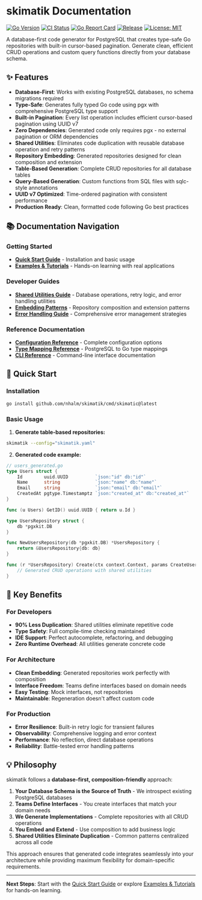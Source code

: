 # skimatik Documentation

[![Go Version](https://img.shields.io/github/go-mod/go-version/nhalm/skimatik)](https://golang.org/doc/devel/release.html)
[![CI Status](https://github.com/nhalm/skimatik/actions/workflows/ci.yml/badge.svg)](https://github.com/nhalm/skimatik/actions/workflows/ci.yml)
[![Go Report Card](https://goreportcard.com/badge/github.com/nhalm/skimatik)](https://goreportcard.com/report/github.com/nhalm/skimatik)
[![Release](https://img.shields.io/github/v/release/nhalm/skimatik)](https://github.com/nhalm/skimatik/releases)
[![License: MIT](https://img.shields.io/badge/License-MIT-yellow.svg)](https://opensource.org/licenses/MIT)

A database-first code generator for PostgreSQL that creates type-safe Go repositories with built-in cursor-based pagination. Generate clean, efficient CRUD operations and custom query functions directly from your database schema.

## ✨ Features

- **Database-First**: Works with existing PostgreSQL databases, no schema migrations required
- **Type-Safe**: Generates fully typed Go code using pgx with comprehensive PostgreSQL type support
- **Built-in Pagination**: Every list operation includes efficient cursor-based pagination using UUID v7
- **Zero Dependencies**: Generated code only requires pgx - no external pagination or ORM dependencies
- **Shared Utilities**: Eliminates code duplication with reusable database operation and retry patterns
- **Repository Embedding**: Generated repositories designed for clean composition and extension
- **Table-Based Generation**: Complete CRUD repositories for all database tables
- **Query-Based Generation**: Custom functions from SQL files with sqlc-style annotations
- **UUID v7 Optimized**: Time-ordered pagination with consistent performance
- **Production Ready**: Clean, formatted code following Go best practices

## 📚 Documentation Navigation

### Getting Started
- **[Quick Start Guide](Quick-Start-Guide)** - Installation and basic usage
- **[Examples & Tutorials](Examples-and-Tutorials)** - Hands-on learning with real applications

### Developer Guides
- **[Shared Utilities Guide](Shared-Utilities-Guide)** - Database operations, retry logic, and error handling utilities
- **[Embedding Patterns](Embedding-Patterns)** - Repository composition and extension patterns
- **[Error Handling Guide](Error-Handling-Guide)** - Comprehensive error management strategies

### Reference Documentation
- **[Configuration Reference](Configuration-Reference)** - Complete configuration options
- **[Type Mapping Reference](Type-Mapping-Reference)** - PostgreSQL to Go type mappings
- **[CLI Reference](CLI-Reference)** - Command-line interface documentation

## 🚀 Quick Start

### Installation

```bash
go install github.com/nhalm/skimatik/cmd/skimatic@latest
```

### Basic Usage

1. **Generate table-based repositories:**
```bash
skimatik --config="skimatik.yaml"
```

2. **Generated code example:**
```go
// users_generated.go
type Users struct {
    Id        uuid.UUID          `json:"id" db:"id"`
    Name      string             `json:"name" db:"name"`
    Email     string             `json:"email" db:"email"`
    CreatedAt pgtype.Timestamptz `json:"created_at" db:"created_at"`
}

func (u Users) GetID() uuid.UUID { return u.Id }

type UsersRepository struct {
    db *pgxkit.DB
}

func NewUsersRepository(db *pgxkit.DB) *UsersRepository {
    return &UsersRepository{db: db}
}

func (r *UsersRepository) Create(ctx context.Context, params CreateUsersParams) (*Users, error) {
    // Generated CRUD operations with shared utilities
}
```

## 🎯 Key Benefits

### For Developers
- **90% Less Duplication**: Shared utilities eliminate repetitive code
- **Type Safety**: Full compile-time checking maintained
- **IDE Support**: Perfect autocomplete, refactoring, and debugging
- **Zero Runtime Overhead**: All utilities generate concrete code

### For Architecture
- **Clean Embedding**: Generated repositories work perfectly with composition
- **Interface Freedom**: Teams define interfaces based on domain needs
- **Easy Testing**: Mock interfaces, not repositories
- **Maintainable**: Regeneration doesn't affect custom code

### For Production
- **Error Resilience**: Built-in retry logic for transient failures
- **Observability**: Comprehensive logging and error context
- **Performance**: No reflection, direct database operations
- **Reliability**: Battle-tested error handling patterns

## 💡 Philosophy

skimatik follows a **database-first, composition-friendly** approach:

1. **Your Database Schema is the Source of Truth** - We introspect existing PostgreSQL databases
2. **Teams Define Interfaces** - You create interfaces that match your domain needs
3. **We Generate Implementations** - Complete repositories with all CRUD operations
4. **You Embed and Extend** - Use composition to add business logic
5. **Shared Utilities Eliminate Duplication** - Common patterns centralized across all code

This approach ensures that generated code integrates seamlessly into your architecture while providing maximum flexibility for domain-specific requirements.

---

**Next Steps**: Start with the [Quick Start Guide](Quick-Start-Guide) or explore [Examples & Tutorials](Examples-and-Tutorials) for hands-on learning. 